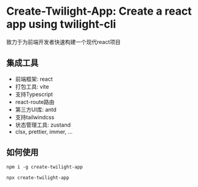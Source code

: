 # Create-Twilight-App: Create a react app using twilight-cli

致力于为前端开发者快速构建一个现代react项目

## 集成工具

- 前端框架: react
- 打包工具: vite
- 支持Typescript
- react-route路由
- 第三方UI库: antd
- 支持tailwindcss
- 状态管理工具: zustand
- clsx, prettier, immer, ...

## 如何使用

```shell
npm i -g create-twilight-app
```

```shell
npx create-twilight-app
```
